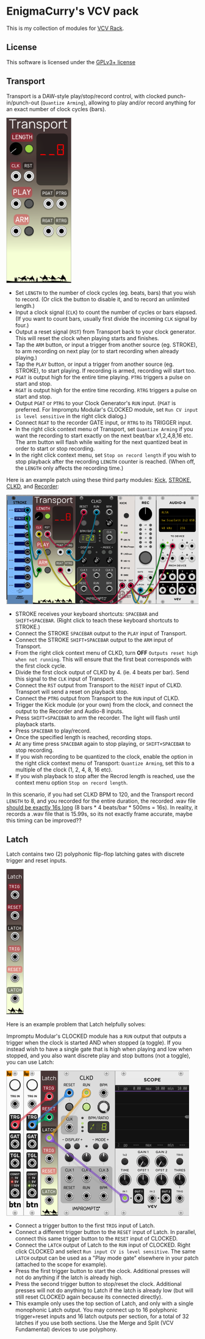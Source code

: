 EnigmaCurry's VCV pack
==============================

This is my collection of modules for [VCV Rack](https://vcvrack.com/).

## License

This software is licensed under the [GPLv3+
license](https://github.com/EnigmaCurry/EnigmaCurry-vcv-pack/blob/v2/LICENSE)

## Transport

Transport is a DAW-style play/stop/record control, with clocked
punch-in/punch-out (`Quantize Arming`), allowing to play and/or record
anything for an exact number of clock cycles (bars).

![Transport](screenshots/Transport.png)

 * Set `LENGTH` to the number of clock cycles (eg. beats, bars) that
   you wish to record. (Or click the button to disable it, and to
   record an unlimited length.)
 * Input a clock signal (`CLK`) to count the number of cycles or bars
   elapsed. (If you want to count bars, usually first divide the
   incoming `CLK` signal by four.)
 * Output a reset signal (`RST`) from Transport back to your clock
   generator. This will reset the clock when playing starts and
   finishes.
 * Tap the `ARM` button, or input a trigger from another source (eg.
   STROKE), to arm recording on next play (or to start recording when
   already playing.)
 * Tap the `PLAY` button, or input a trigger from another source (eg.
   STROKE), to start playing. If recording is armed, recording will
   start too.
 * `PGAT` is output high for the entire time playing. `PTRG` triggers
   a pulse on start and stop.
 * `RGAT` is output high for the entire time recording. `RTRG`
   triggers a pulse on start and stop.
 * Output `PGAT` or `PTRG` to your Clock Generator's `RUN` input.
   (`PGAT` is preferred. For Impromptu Modular's CLOCKED module, set
   `Run CV input is level sensitive` in the right click dialog.)
 * Connect `RGAT` to the recorder GATE input, or `RTRG` to its TRIGGER
   input.
 * In the right click context menu of Transport, set `Quantize Arming`
   if you want the recording to start exactly on the next beat/bar
   x1,2,4,8,16 etc. The arm button will flash while waiting for the
   next quantized beat in order to start or stop recording.
 * In the right click context menu, set `Stop on record length` if you
   wish to stop playback after the recording `LENGTH` counter is
   reached. (When off, the `LENGTH` only affects the recording time.)

Here is an example patch using these third party modules:
[Kick](https://library.vcvrack.com/Autodafe-DrumKit/DrumsKick),
[STROKE](https://library.vcvrack.com/Stoermelder-P1/Stroke),
[CLKD](https://library.vcvrack.com/ImpromptuModular/Clocked-Clkd), and
[Recorder](https://library.vcvrack.com/VCV-Recorder/Recorder):

![Transport Patch](screenshots/TransportPatch.png)

 * STROKE receives your keyboard shortcuts: `SPACEBAR` and
   `SHIFT+SPACEBAR`. (Right click to teach these keyboard shortcuts to
   STROKE.)
 * Connect the STROKE `SPACEBAR` output to the `PLAY` input of
   Transport.
 * Connect the STROKE `SHIFT+SPACEBAR` output to the `ARM` input of
   Transport.
 * From the right click context menu of CLKD, turn **OFF** `Outputs
   reset high when not running`. This will ensure that the first beat
   corresponds with the first clock cycle.
 * Divide the first clock output of CLKD by 4. (ie. 4 beats per bar).
   Send this signal to the `CLK` input of Transport.
 * Connect the `RST` output from Transport to the `RESET` input of
   CLKD. Transport will send a reset on playback stop.
 * Connect the `PTRG` output from Transport to the `RUN` input of
   CLKD.
 * Trigger the Kick module (or your own) from the clock, and connect
   the output to the Recorder and Audio-8 inputs.
 * Press `SHIFT+SPACEBAR` to arm the recorder. The light will flash
   until playback starts.
 * Press `SPACEBAR` to play/record.
 * Once the specified length is reached, recording stops.
 * At any time press `SPACEBAR` again to stop playing, or
   `SHIFT+SPACEBAR` to stop recording.
 * If you wish recording to be quantized to the clock, enable the
   option in the right click context menu of Transport: `Quantize
   Arming`, set this to a multiple of the clock (1, 2, 4, 8, 16 etc).
 * If you wish playback to stop after the Recrod length is reached,
   use the context menu option `Stop on record length`.

In this scenario, if you had set CLKD BPM to 120, and the Transport
record `LENGTH` to 8, and you recorded for the entire duration, the
recorded .wav file [should be exactly 16s
long](https://toolstud.io/music/bpm.php?bpm=120&bpm_unit=4%2F4) (8
bars * 4 beats/bar * 500ms = 16s). In reality, it records a .wav file
that is 15.99s, so its not exactly frame accurate, maybe this timing
can be improved??

## Latch

Latch contains two (2) polyphonic flip-flop latching gates with discrete trigger
and reset inputs.

![Latch](screenshots/Latch.png)

Here is an example problem that Latch helpfully solves:

Impromptu Modular's CLOCKED module has a `RUN` output that outputs a
trigger when the clock is started AND when stopped (a toggle). If you
instead wish to have a single gate that is high when playing and low
when stopped, and you also want discrete play and stop buttons (not a
toggle), you can use Latch:

![Latch Patch](screenshots/LatchPatch.png)

 * Connect a trigger button to the first `TRIG` input of Latch.
 * Connect a different trigger button to the `RESET` input of Latch.
   In parallel, connect this same trigger button to the `RESET` input
   of CLOCKED.
 * Connect the `LATCH` output of Latch to the `RUN` input of CLOCKED.
   Right click CLOCKED and select `Run input CV is level sensitive`.
   The same `LATCH` output can be used as a "Play mode gate" elsewhere
   in your patch (attached to the scope for example).
 * Press the first trigger button to start the clock. Additional
   presses will not do anything if the latch is already high.
 * Press the second trigger button to stop/reset the clock. Additional
   presses will not do anything to Latch if the latch is already low
   (but will still reset CLOCKED again because its connected
   directly).
 * This example only uses the top section of Latch, and only with a
   single monophonic Latch output. You may connect up to 16 polyphonic
   trigger+reset inputs and 16 latch outputs per section, for a total
   of 32 latches if you use both sections. Use the Merge and Split
   (VCV Fundamental) devices to use polyphony.
